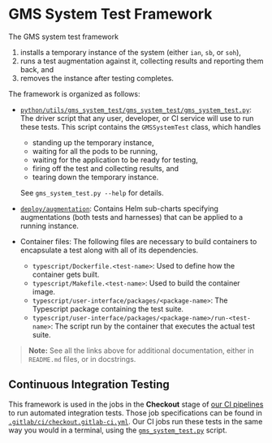 # GMS System Test Framework
The GMS system test framework
1. installs a temporary instance of the system (either `ian`, `sb`, or `soh`),
2. runs a test augmentation against it, collecting results and reporting them
   back, and
3. removes the instance after testing completes.

The framework is organized as follows:
* [`python/utils/gms_system_test/gms_system_test/gms_system_test.py`](./gms_system_test/gms_system_test.py):
  The driver script that any user, developer, or CI service will use to run
  these tests.  This script contains the `GMSSystemTest` class, which handles
  * standing up the temporary instance,
  * waiting for all the pods to be running,
  * waiting for the application to be ready for testing,
  * firing off the test and collecting results, and
  * tearing down the temporary instance.

  See `gms_system_test.py --help` for details.
* [`deploy/augmentation`](../../../deploy/augmentation/GMS_SUBCHART_README.md):
  Contains Helm sub-charts specifying augmentations (both tests and harnesses)
  that can be applied to a running instance.
* Container files:  The following files are necessary to build containers to
  encapsulate a test along with all of its dependencies.
  * `typescript/Dockerfile.<test-name>`:  Used to define how the container gets
    built.
  * `typescript/Makefile.<test-name>`:  Used to build the container image.
  * `typescript/user-interface/packages/<package-name>`:  The Typescript
    package containing the test suite.
  * `typescript/user-interface/packages/<package-name>/run-<test-name>`:  The
    script run by the container that executes the actual test suite.

> **Note:**  See all the links above for additional documentation, either in
> ``README.md`` files, or in docstrings.

## Continuous Integration Testing
This framework is used in the jobs in the **Checkout** stage of [our CI
pipelines](../../.gitlab/ci) to run automated integration tests.  Those job
specifications can be found in
[`.gitlab/ci/checkout.gitlab-ci.yml`](../../../.gitlab/ci/checkout.gitlab-ci.yml).
Our CI jobs run these tests in the same way you would in a terminal, using the
[`gms_system_test.py`](./gms_system_test/gms_system_test.py) script.
